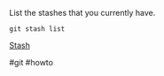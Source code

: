 List the stashes that you currently have.

```
git stash list
```

[Stash](Git_Stages_1Stash)

#git  #howto 
